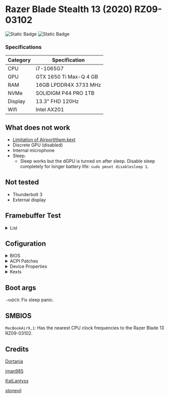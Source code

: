 # Razer Blade Stealth 13 (2020) RZ09-03102
![Static Badge](https://img.shields.io/badge/0.9.7-blue?label=OpenCore)
![Static Badge](https://img.shields.io/badge/Monterey-blueviolet?label=MacOS)

### Specifications

|Category|Specification|
|---|---|
|CPU|i7-1065G7|
|GPU|GTX 1650 Ti Max-Q 4 GB|
|RAM|16GB LPDDR4X 3733 MHz|
|NVMe|SOLIDIGM P44 PRO 1TB|
|Display|13.3" FHD 120Hz|
|Wifi|Intel AX201|

## What does not work

- [Limitation of AirportItlwm.kext](https://openintelwireless.github.io/itlwm/FAQ.html#limitation-of-airportitlwm-kext)
- Discrete GPU (disabled)
- Internal microphone
- Sleep.
    - Sleep works but the dGPU is turned on after sleep. Disable sleep completely for longer battery life: `sudo pmset disablesleep 1`.

## Not tested

- Thunderbolt 3
- External display

## Framebuffer Test

<details>  
<summary>List</summary>
<br>

|Framebuffer|Connectors|Notes|
|---|---|---
|`000005FF`|`3`|Panic after sleep.|
|`0000718A`|`6`|Black screen after sleep.|
|`0000708A`|`6`|Boot error.|
|`0000518A`|`6`|Black screen after sleep.|
|`00005C8A`|`6`|Black screen after sleep.|
|`00005D8A`|`6`|Black screen after sleep.|
|`0000528A`|`6`|Black screen after sleep (Dortania).|
|`0000538A`|`6`|Black screen after sleep.|
|`00005A8A`|`6`|Black screen after sleep.|
|`00005B8A`|`6`|Black screen after sleep.|
|`0100718A`|`5`|Sleep working (need to open lid twice).|
|`0100A780`|`5`|Boot error.|
|`0100518A`|`3`|Sleep working (need to open lid twice).|
|`01005C8A`|`3`|Sleep working (need to open lid twice).<br>(Recommended)|
|`01005D8A`|`3`|Sleep working (need to open lid twice).|
|`0100528A`|`5`|Black screen after boot.|
|`0100538A`|`5`|Black screen after boot.|
|`01005A8A`|`5`|Black screen after boot.|
|`01005B8A`|`5`|Black screen after boot.|
|`0200518A`|`3`|Cursor glitch, panic after sleep.|
|`02005C8A`|`3`|Cursor glitch, sleep working (need to open lid twice).|
|`0200528A`|`5`|Black screen after boot,|
|`0200538A`|`5`|Black screen after boot.|

</details> 

## Cofiguration

<details>  
<summary>BIOS</summary>
<br>

|Firmware|Version|
|---|---|
|System BIOS|1.04|
|EC FW|1.01|
|MCU FW|1.00.00.00|

- `Advanced`
    - `Thunderbolt(TM) Configuration`
        - `Security Level`: No Security
- `Chipset`
    - `SATA And RST Configuration`
        - `SATA Mode Selection`: AHCI
- `Security`
    - `Secure Boot`
        - `Secure Boot`: Disabled
- `Boot`
    - `Fast Boot`: Disabled
- `Boot`
    - `CSM Configuration`
        - `CSM Support`: Disabled

</details>

<details>  
<summary>ACPI Patches</summary>
<br>

- `SSDT-AWAC`: Fix the system clocks.
- `SSDT-dGPU-Off`: Disable the discrete GPU.
- `SSDT-EC-USBX`: Create a simple "fake" EC device and fix USB power.
- `SSDT-HPET`: Fix IRQ conflicts.
- `SSDT-I2C`: [Methods for I2C touchpad](https://github.com/jman985/Razer-Blade-Stealth-13--Early-2020--Hackintosh).
- `SSDT-PLUG`: Allow the kernel's XCPM(XNU's CPU Power Management) to manage CPU's power management.
- `SSDT-PNLF`: Create a PNLF device with a hardware ID of APP0002 to fix backlight.
- `SSDT-RHUB`: Turn off the RHUB device and force macOS to manually rebuild the USB ports.
- `SSDT-SBUS-MCHC`: [Fix SMBus support](https://github.com/jman985/Razer-Blade-Stealth-13--Early-2020--Hackintosh).
- `SSDT-TPXX`: [Methods for I2C touchpad](https://github.com/jman985/Razer-Blade-Stealth-13--Early-2020--Hackintosh).
- `SSDT-XOSI`: Enable I2C devices such as trackpads.

</details>

<details>  
<summary>Device Properties</summary>
<br>

|Path|Setting|Value|Notes|
|---|---|---|---|
|`PciRoot(0x0)/Pci(0x2,0x0)`|`AAPL,GfxYTile`|`01000000`|Fix glitches.|
||`AAPL,ig-platform-id`|`01005C8A`|Recommended value.|
||`device-id`|`5C8A0010`|Recommended value.|
||`enable-backlight-registers-fix`|`1`|Fix backlight registers on KBL, CFL and ICL platforms.|
||`enable-backlight-smoother`|`1`|Make brightness transitions smoother.|
||`enable-cdclk-frequency-fix`|`1`|Support all valid Core Display Clock (CDCLK) frequencies on ICL platforms.|
||`enable-dbuf-early-optimizer`|`1`|Fix the Display Data Buffer (DBUF) issues on ICL+ platforms.|
||`enable-dvmt-calc-fix`|`1`|Fix the kernel panic caused by an incorrectly calculated amount of DVMT pre-allocated memory on Intel ICL platforms.|
||`framebuffer-patch-enable`|`1`|In some cases where you cannot set the DVMT-prealloc of these cards to 256MB higher in your UEFI Setup, you may get a kernel panic. Usually they're configured for 32MB of DVMT-prealloc, in that case these values are added to your iGPU Properties.|
||`framebuffer-fbmem`|`00009000`|Same as above.|
||`framebuffer-stolenmem`|`00003001`|Same as above.|
|`PciRoot(0x0)/Pci(0x1f,0x3)`|`layout-id`|`10000000`|Layout for AppleALC.|

</details>

<details>  
<summary>Kexts</summary>
<br>

|Name|Notes|
|---|---|
|`Lilu`<br>`WhateverGreen`<br>`VirtualSMC`<br>`SMCBatteryManager`<br>`SMCProcessor`<br>`SMCSuperIO`|Essentials|
|`AppleALC`|Audio|
|`ECEnabler`|Battery reading|
|`NVMeFix`|Improve compatibility with NVMe SSD.|
|`USBToolBox`<br>`UTBMap.`|USB mapping|
|`VoodooI2C`<br>`VoodooI2CHID`|Touchpad|
|`AirportItlwm`|Wifi|
|`IntelBluetoothFirmware`<br>`IntelBTPatcher`<br>`BlueToolFixup`|Bluetooth|

</details>

## Boot args

`-noDC9`: Fix sleep panic.

## SMBIOS

`MacBookAir9,1`: Has the nearest CPU clock frequencies to the Razer Blade 13 RZ09-03102.

## Credits

[Dortania](https://dortania.github.io/OpenCore-Install-Guide/config-laptop.plist/icelake.html#starting-point)

[jman985](https://github.com/jman985/Razer-Blade-Stealth-13--Early-2020--Hackintosh)

[KatLantyss](https://github.com/KatLantyss/Razer-Blade-Stealth-13-IceLake-Hackintosh)

[stonevil](https://github.com/stonevil/Razer_Blade_Advanced_early_2019_Hackintosh)